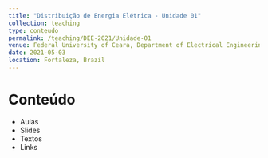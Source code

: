 ```yaml
---
title: "Distribuição de Energia Elétrica - Unidade 01"
collection: teaching
type: conteudo
permalink: /teaching/DEE-2021/Unidade-01
venue: Federal University of Ceara, Department of Electrical Engineering
date: 2021-05-03
location: Fortaleza, Brazil
---
```


# Conteúdo
- Aulas
- Slides
- Textos
- Links
